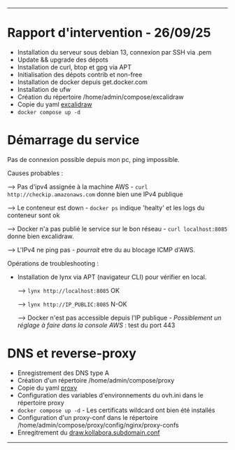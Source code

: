 -----------------------------------------------------------------------------------
# Rapport d'intervention - 26/09/25

- Installation du serveur sous debian 13, connexion par SSH via .pem
- Update && upgrade des dépots
- Installation de curl, btop et gpg via APT
- Initialisation des dépots contrib et non-free
- Installation de docker depuis get.docker.com
- Installation de ufw 
- Création du répertoire /home/admin/compose/excalidraw
- Copie du yaml [excalidraw](https://github.com/adenyrr/adminsys/blob/main/kollabora/compose/excalidraw/compose.yaml)
- ```docker compose up -d```   
    
# Démarrage du service

Pas de connexion possible depuis mon pc, ping impossible.

Causes probables : 
    
--> Pas d'ipv4 assignée à la machine AWS - ```curl http://checkip.amazonaws.com``` donne bien une IPv4 publique

--> Le conteneur est down - ```docker ps``` indique 'healty' et les logs du conteneur sont ok

--> Docker n'a pas publié le service sur le bon réseau - ```curl localhost:8085``` donne bien excalidraw.
    
    
--> L'IPv4 ne ping pas - *pourrait* etre du au blocage ICMP d'AWS.
    
    
Opérations de troubleshooting :


- Installation de lynx via APT (navigateur CLI) pour vérifier en local.

  --> ```lynx http://localhost:8085``` OK
  
  --> ```lynx http://IP_PUBLIC:8085``` N-OK
    
  --> Docker n'est pas accessible depuis l'IP publique - *Possiblement un réglage à faire dans la console AWS* : test du port 443

# DNS et reverse-proxy

- Enregistrement des DNS type A
- Création d'un répertoire /home/admin/compose/proxy
- Copie du yaml [proxy](https://github.com/adenyrr/adminsys/blob/main/kollabora/compose/proxy/compose.yaml)
- Configuration des variables d'environnements du ovh.ini dans le répertoire proxy
- ```docker compose up -d``` - Les certificats wildcard ont bien été installés
- Configuration d'un proxy-conf dans le répertoire /home/admin/compose/proxy/config/nginx/proxy-confs
- Enregitrement du [draw.kollabora.subdomain.conf](https://github.com/adenyrr/adminsys/blob/main/kollabora/compose/proxy/draw.subdomain.conf)

-----------------------------------------------------------------------------------
